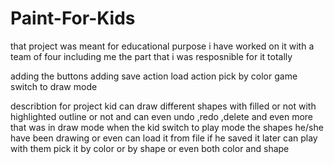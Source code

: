 # Paint-For-Kids
that project was meant for educational purpose 
i have worked on it with a team of four including me
the part that i was resposnible for it totally

adding the buttons 
adding save action 
load action
pick by color game 
switch to draw mode

describtion for project
kid can draw different shapes with filled or not with highlighted outline or not and can even undo ,redo ,delete and even more that was in draw mode
when the kid switch to play mode
the shapes he/she have been drawing or even can load it from file if he saved it later 
can play with them 
pick it by color 
or by shape
or even both color and shape 
